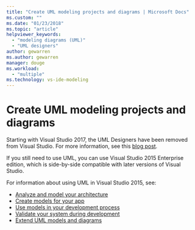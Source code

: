```yaml
---
title: "Create UML modeling projects and diagrams | Microsoft Docs"
ms.custom: ""
ms.date: "01/23/2018"
ms.topic: "article"
helpviewer_keywords: 
  - "modeling diagrams (UML)"
  - "UML designers"
author: gewarren
ms.author: gewarren
manager: douge
ms.workload: 
  - "multiple"
ms.technology: vs-ide-modeling
---
```

# Create UML modeling projects and diagrams

Starting with Visual Studio 2017, the UML Designers have been removed from Visual Studio. For more information, see this [blog post](https://blogs.msdn.microsoft.com/visualstudioalm/2016/10/14/uml-designers-have-been-removed-layer-designer-now-supports-live-architectural-analysis/).

If you still need to use UML, you can use Visual Studio 2015 Enterprise edition, which is side-by-side compatible with later versions of Visual Studio.

For information about using UML in Visual Studio 2015, see:

* [Analyze and model your architecture](https://msdn.microsoft.com/library/57b85fsc%28v=vs.140%29.aspx)
* [Create models for your app](https://msdn.microsoft.com/library/dd409436%28v=vs.140%29.aspx)
* [Use models in your development process](https://msdn.microsoft.com/library/dd409423%28v=vs.140%29.aspx)
* [Validate your system during development](https://msdn.microsoft.com/library/dd409448%28v=vs.140%29.aspx)
* [Extend UML models and diagrams](https://msdn.microsoft.com/library/ee329484%28v=vs.140%29.aspx)